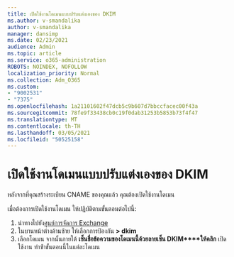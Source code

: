 ```yaml
---
title: เปิดใช้งานโดเมนแบบปรับแต่งเองของ DKIM
ms.author: v-smandalika
author: v-smandalika
manager: dansimp
ms.date: 02/23/2021
audience: Admin
ms.topic: article
ms.service: o365-administration
ROBOTS: NOINDEX, NOFOLLOW
localization_priority: Normal
ms.collection: Adm_O365
ms.custom:
- "9002531"
- "7375"
ms.openlocfilehash: 1a21101602f47dcb5c9b607d7bbccfacec00f43a
ms.sourcegitcommit: 78fe9f33438cb0c19f0dab31253b5853b73f4f47
ms.translationtype: MT
ms.contentlocale: th-TH
ms.lasthandoff: 03/05/2021
ms.locfileid: "50525158"
---
```

# <a name="enable-the-custom-domain-for-dkim"></a>เปิดใช้งานโดเมนแบบปรับแต่งเองของ DKIM

หลังจากที่คุณสร้างระเบียน CNAME ของคุณแล้ว คุณต้องเปิดใช้งานโดเมน

เมื่อต้องการเปิดใช้งานโดเมน ให้ปฏิบัติตามขั้นตอนต่อไปนี้:

1. นําทางไปยัง[ศูนย์การจัดการ Exchange](https://outlook.office365.com/ecp/)
2. ในบานหน้าต่างด้านซ้าย ให้เลือกการป้องกัน **> dkim**
3. เลือกโดเมน จากนั้นภายใต้ **เซ็นชื่อข้อความของโดเมนนี้ด้วยลายเซ็น DKIM****ให้คลิก** เปิดใช้งาน ทําซ้ําขั้นตอนนี้ในแต่ละโดเมน

